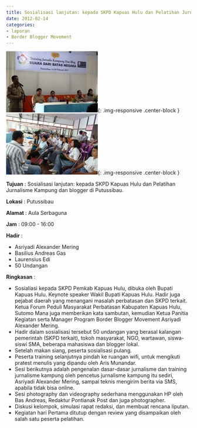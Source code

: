 ```yaml
---
title: Sosialisasi lanjutan: kepada SKPD Kapuas Hulu dan Pelatihan Jurnalisme Kampung dan blogger di Putussibau.
date: 2012-02-14
categories:
- laporan
- Border Blogger Movement
---
```


![250px-FEBRUARI_14_2012_SOSIALISASI_LANJUTAN_BBM_DI_KAPUAS_HU.jpg](/_uploads/250px-FEBRUARI_14_2012_SOSIALISASI_LANJUTAN_BBM_DI_KAPUAS_HU.jpg){: .img-responsive .center-block }
![250px-FEBRUARI_14_2012_PELATIHAN_BBM_DI_KAPUAS_HULU.jpg](/_uploads/250px-FEBRUARI_14_2012_PELATIHAN_BBM_DI_KAPUAS_HULU.jpg){: .img-responsive .center-block }

**Tujuan** :  Sosialisasi lanjutan: kepada SKPD Kapuas Hulu dan Pelatihan Jurnalisme Kampung dan blogger di Putussibau. 

**Lokasi** :  Putussibau  

**Alamat** :  Aula Serbaguna 

**Jam** :  09:00 - 16:00 

**Hadir** :
* Asriyadi Alexander Mering
* Basilius Andreas Gas
* Laurensius Edi
* 50 Undangan

**Ringkasan** :
* Sosialiasi kepada SKPD Pemkab Kapuas Hulu, dibuka oleh Bupati Kapuas Hulu. Keynote speaker Wakil Bupati Kapuas Hulu. Hadir juga pejabat daerah yang menangani masalah perbatasan dan SKPD terkait. Ketua Forum Peduli Masyarakat Perbatasan Kabupaten Kapuas Hulu, Sutomo Mana juga memberikan kata sambutan, kemudian Ketua Panitia Kegiatan serta Manager Program Border Blogger Movement Asriyadi Alexander Mering.
* Hadir dalam sosialisasi tersebut 50 undangan yang berasal kalangan pemerintah (SKPD terkait), tokoh masyarakat, NGO, wartawan, siswa-siswi SMA, beberapa mahasiswa dan blogger lokal.
* Setelah makan siang, peserta sosialisasi pulang.
* Peserta training selanjutnya pindah ke ruangan wifi, untuk mengikuti pratest menulis yang dipandu oleh Aris Munandar. 
* Sesi berikutnya adalah pengenalan dasar-dasar jurnalisme dan training jurnalisme kampung oleh pencetus jurnalisme kampung itu sediri, Asriyadi Alexander Mering, sampai teknis mengirim berita via SMS, apabila tidak bisa online.
* Sesi photography dan videography sederhana menggunakan HP oleh Bas Andreas, Redaktur Pontianak Post dan juga photographer.
* Diskusi kelompok, simulasi rapat redaksi, dan membuat rencana liputan. 
* Kegiatan hari Pertama ditutup dengan review yang disampaikan oleh salah satu peserta pelatihan.


